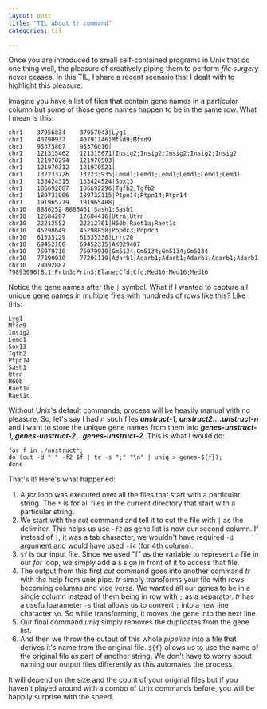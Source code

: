 ```yaml
---
layout: post
title: "TIL about tr command"
categories: til

---
```


Once you are introduced to small self-contained programs in Unix that do one thing well, the pleasure of creatively piping them to perform *file surgery* never ceases. In this TIL, I share a recent scenario that I dealt with to highlight this pleasure. 

Imagine you have a list of files that contain gene names in a particular column but some of those gene names happen to be in the same row. What I mean is this:

```
chr1	37956834	37957043|Lyg1
chr1	40790937	40791146|Mfsd9;Mfsd9
chr1	95375807	95376016|
chr1	121315462	121315671|Insig2;Insig2;Insig2;Insig2;Insig2
chr1	121970294	121970503|
chr1	121970312	121970521|
chr1	132233726	132233935|Lemd1;Lemd1;Lemd1;Lemd1;Lemd1;Lemd1
chr1	133424315	133424524|Sox13
chr1	186692087	186692296|Tgfb2;Tgfb2
chr1	189731906	189732115|Ptpn14;Ptpn14;Ptpn14
chr1	191965279	191965488|
chr10	8886252	8886461|Sash1;Sash1
chr10	12684207	12684416|Utrn;Utrn
chr10	22212552	22212761|H60b;Raet1a;Raet1c
chr10	45298649	45298858|Popdc3;Popdc3
chr10	61535129	61535338|Lrrc20
chr10	69452106	69452315|AK029407
chr10	75979710	75979919|Gm5134;Gm5134;Gm5134;Gm5134
chr10	77290910	77291119|Adarb1;Adarb1;Adarb1;Adarb1;Adarb1;Adarb1
chr10	79892887	79893096|Bc1;Prtn3;Prtn3;Elane;Cfd;Cfd;Med16;Med16;Med16
```

Notice the gene names after the `|` symbol. What if I wanted to capture all unique gene names in multiple files with hundreds of rows like this? Like this:

```
Lyg1
Mfsd9
Insig2
Lemd1
Sox13
Tgfb2
Ptpn14
Sash1
Utrn
H60b
Raet1a
Raet1c
```

Without Unix's default commands, process will be heavily manual with no pleasure. So, let's say I had *n* such files ***unstruct-1, unstruct2….unstruct-n*** and I want to store the unique gene names from them into ***genes-unstruct-1, genes-unstruct-2…genes-unstruct-2***. This is what I would do:

```shell
for f in ./unstruct*;
do (cut -d "|" -f2 $f | tr -s ";" "\n" | uniq > genes-${f});
done
```

That's it! Here's what happened:

1. A *for* loop was executed over all the files that start with a particular string. The `*` is for all files in the current directory that start with a particular string. 
2. We start with the *cut* command and tell it to cut the file with `|` as the delimiter. This helps us use `-f2` as gene list is now our second column. If instead of `|`, it was a tab character, we wouldn't have required `-d` argument and would have used `-f4` (for 4th column). 
3. `$f` is our input file. Since we used "f" as the variable to represent a file in our *for* loop, we simply add a `$` sign in front of it to access that file.
4. The output from this first *cut* command goes into another command *tr* with the help from unix pipe. *tr* simply transforms your file with rows becoming columns and vice versa. We wanted all our genes to be in a single column instead of them being in row with `;` as a separator. *tr* has a usefu lparameter `-s` that allows us to convert `;` into a new line character `\n`. So while transforming, it moves the gene into the next line. 
5. Our final command *uniq* simply removes the duplicates from the gene list. 
6. And then we throw the output of this whole *pipeline* into a file that derives it's name from the original file. `${f}` allows us to use the name of the original file as part of another string. We don't have to worry about naming our output files differently as this automates the process. 

It will depend on the size and the count of your original files but if you haven't played around with a combo of Unix commands before, you will be happily surprise with the speed.